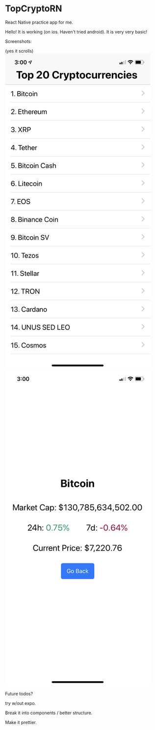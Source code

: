 # TopCryptoRN
React Native practice app for me.

Hello! It is working (on ios. Haven't tried android). It is very very basic!

Screenshots:

(yes it scrolls)
![](Screenshots/list.PNG)
![](Screenshots/info.PNG)


Future todos?

try w/out expo. 

Break it into components / better structure.

Make it prettier.




